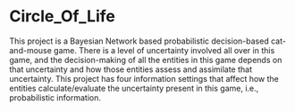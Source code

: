 # Circle_Of_Life
This project is a Bayesian Network based probabilistic decision-based cat-and-mouse game. There is a level of uncertainty involved all over in this game, and the decision-making of all the entities in this game depends on that uncertainty and how those entities assess and assimilate that uncertainty. This project has four information settings that affect how the entities calculate/evaluate the uncertainty present in this game, i.e., probabilistic information.
